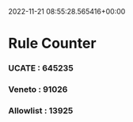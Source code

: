 2022-11-21 08:55:28.565416+00:00
# Rule Counter 
 ### UCATE : 645235

 ### Veneto : 91026

 ### Allowlist : 13925
